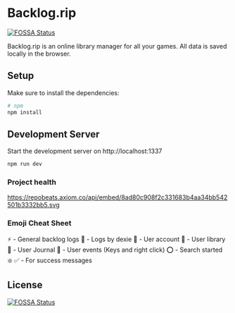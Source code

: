 # Backlog.rip
[![FOSSA Status](https://app.fossa.com/api/projects/git%2Bgithub.com%2Fgsabater%2Fbacklog.rip.svg?type=shield)](https://app.fossa.com/projects/git%2Bgithub.com%2Fgsabater%2Fbacklog.rip?ref=badge_shield)


Backlog.rip is an online library manager for all your games.
All data is saved locally in the browser.

## Setup

Make sure to install the dependencies:

```bash
# npm
npm install

```

## Development Server

Start the development server on http://localhost:1337

```bash
npm run dev
```

### Project health

https://repobeats.axiom.co/api/embed/8ad80c908f2c331683b4aa34bb542501b3332bb5.svg

### Emoji Cheat Sheet

⚡ - General backlog logs
💽 - Logs by dexie
🥸 - Uer account
🎴 - User library
📜 - User Journal
🔅 - User events (Keys and right click)
⭕ - Search started
❇️ ✅ - For success messages

## License
[![FOSSA Status](https://app.fossa.com/api/projects/git%2Bgithub.com%2Fgsabater%2Fbacklog.rip.svg?type=large)](https://app.fossa.com/projects/git%2Bgithub.com%2Fgsabater%2Fbacklog.rip?ref=badge_large)
